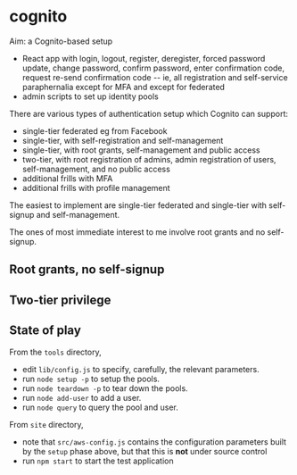# cognito

Aim: a Cognito-based setup

* React app with login, logout, register, deregister, forced password update, change password, confirm password,
  enter confirmation code, request re-send confirmation code -- ie, all registration and self-service paraphernalia
  except for MFA and except for federated
* admin scripts to set up identity pools

There are various types of authentication setup which Cognito can support:

* single-tier federated eg from Facebook
* single-tier, with self-registration and self-management
* single-tier, with root grants, self-management and public access
* two-tier, with root registration of admins, admin registration of users, self-management, and no public access
* additional frills with MFA
* additional frills with profile management

The easiest to implement are single-tier federated and single-tier with self-signup and self-management.

The ones of most immediate interest to me involve root grants and no self-signup.

## Root grants, no self-signup

## Two-tier privilege

## State of play

From the `tools` directory,

* edit `lib/config.js` to specify, carefully, the relevant parameters.
* run `node setup -p` to setup the pools.
* run `node teardown -p` to tear down the pools.
* run `node add-user` to add a user.
* run `node query` to query the pool and user.

From `site` directory,

* note that `src/aws-config.js` contains the configuration parameters built by the `setup` phase above,
  but that this is **not** under source control
* run `npm start` to start the test application
